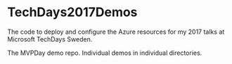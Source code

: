 # TechDays2017Demos
The code to deploy and configure the Azure resources for my 2017 talks at Microsoft TechDays Sweden.

The MVPDay demo repo. Individual demos in individual directories.